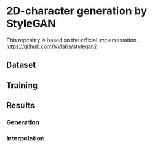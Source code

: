 # 2D-character generation by StyleGAN 
This repositry is based on the official implementation. https://github.com/NVlabs/stylegan2

## Dataset

## Training

## Results

### Generation

### Interpolation
